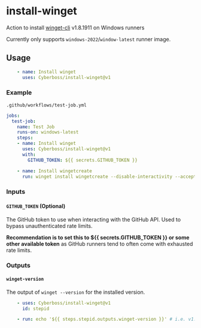 # install-winget

Action to install [winget-cli](https://github.com/microsoft/winget-cli) v1.8.1911 on Windows runners

Currently only supports `windows-2022`/`window-latest` runner image.

## Usage

```yml
    - name: Install winget
      uses: Cyberboss/install-winget@v1
```

### Example

`.github/workflows/test-job.yml`
```yml
jobs:
  test-job:
    name: Test Job
    runs-on: windows-latest
    steps:
    - name: Install winget
      uses: Cyberboss/install-winget@v1
      with:
        GITHUB_TOKEN: ${{ secrets.GITHUB_TOKEN }}

    - name: Install wingetcreate
      run: winget install wingetcreate --disable-interactivity --accept-source-agreements
```

### Inputs

#### `GITHUB_TOKEN` (Optional)

The GitHub token to use when interacting with the GitHub API. Used to bypass unauthenticated rate limits.

**Recommendation is to set this to ${{ secrets.GITHUB_TOKEN }} or some other available token** as GitHub runners tend to often come with exhausted rate limits.

### Outputs

#### `winget-version`

The output of `winget --version` for the installed version.

```yml
    - uses: Cyberboss/install-winget@v1
      id: stepid

    - run: echo '${{ steps.stepid.outputs.winget-version }}' # i.e. v1.6.1573-preview
```
